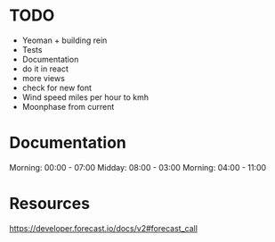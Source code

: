 # TODO
- Yeoman + building rein
- Tests
- Documentation
- do it in react
- more views
- check for new font
- Wind speed miles per hour to kmh
- Moonphase from current


# Documentation
Morning: 00:00 - 07:00
Midday: 08:00 - 03:00
Morning: 04:00 - 11:00

# Resources
https://developer.forecast.io/docs/v2#forecast_call


